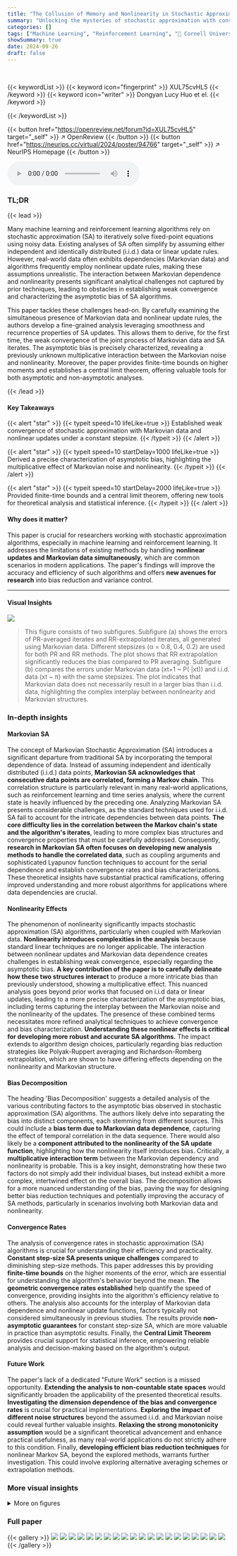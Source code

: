 ```yaml
---
title: "The Collusion of Memory and Nonlinearity in Stochastic Approximation With Constant Stepsize"
summary: "Unlocking the mysteries of stochastic approximation with constant stepsize, this paper reveals how memory and nonlinearity interact to create bias, providing novel analysis and solutions for more accu..."
categories: []
tags: ["Machine Learning", "Reinforcement Learning", "🏢 Cornell University",]
showSummary: true
date: 2024-09-26
draft: false
---
```


<br>

{{< keywordList >}}
{{< keyword icon="fingerprint" >}} XUL75cvHL5 {{< /keyword >}}
{{< keyword icon="writer" >}} Dongyan Lucy Huo et el. {{< /keyword >}}
 
{{< /keywordList >}}

{{< button href="https://openreview.net/forum?id=XUL75cvHL5" target="_self" >}}
↗ OpenReview
{{< /button >}}
{{< button href="https://neurips.cc/virtual/2024/poster/94766" target="_self" >}}
↗ NeurIPS Homepage
{{< /button >}}


<audio controls>
    <source src="https://ai-paper-reviewer.com/XUL75cvHL5/podcast.wav" type="audio/wav">
    Your browser does not support the audio element.
</audio>


### TL;DR


{{< lead >}}

Many machine learning and reinforcement learning algorithms rely on stochastic approximation (SA) to iteratively solve fixed-point equations using noisy data.  Existing analyses of SA often simplify by assuming either independent and identically distributed (i.i.d.) data or linear update rules. However, real-world data often exhibits dependencies (Markovian data) and algorithms frequently employ nonlinear update rules, making these assumptions unrealistic.  The interaction between Markovian dependence and nonlinearity presents significant analytical challenges not captured by prior techniques, leading to obstacles in establishing weak convergence and characterizing the asymptotic bias of SA algorithms. 

This paper tackles these challenges head-on. By carefully examining the simultaneous presence of Markovian data and nonlinear update rules, the authors develop a fine-grained analysis leveraging smoothness and recurrence properties of SA updates. This allows them to derive, for the first time, the weak convergence of the joint process of Markovian data and SA iterates. The asymptotic bias is precisely characterized, revealing a previously unknown multiplicative interaction between the Markovian noise and nonlinearity.  Moreover, the paper provides finite-time bounds on higher moments and establishes a central limit theorem, offering valuable tools for both asymptotic and non-asymptotic analyses.

{{< /lead >}}


#### Key Takeaways

{{< alert "star" >}}
{{< typeit speed=10 lifeLike=true >}} Established weak convergence of stochastic approximation with Markovian data and nonlinear updates under a constant stepsize. {{< /typeit >}}
{{< /alert >}}

{{< alert "star" >}}
{{< typeit speed=10 startDelay=1000 lifeLike=true >}} Derived a precise characterization of asymptotic bias, highlighting the multiplicative effect of Markovian noise and nonlinearity. {{< /typeit >}}
{{< /alert >}}

{{< alert "star" >}}
{{< typeit speed=10 startDelay=2000 lifeLike=true >}} Provided finite-time bounds and a central limit theorem, offering new tools for theoretical analysis and statistical inference. {{< /typeit >}}
{{< /alert >}}

#### Why does it matter?
This paper is crucial for researchers working with stochastic approximation algorithms, especially in machine learning and reinforcement learning.  It addresses the limitations of existing methods by handling **nonlinear updates and Markovian data simultaneously**, which are common scenarios in modern applications.  The paper's findings will improve the accuracy and efficiency of such algorithms and offers **new avenues for research** into bias reduction and variance control.

------
#### Visual Insights



![](https://ai-paper-reviewer.com/XUL75cvHL5/figures_9_1.jpg)

> This figure consists of two subfigures. Subfigure (a) shows the errors of PR-averaged iterates and RR-extrapolated iterates, all generated using Markovian data. Different stepsizes (α = 0.8, 0.4, 0.2) are used for both PR and RR methods. The plot shows that RR extrapolation significantly reduces the bias compared to PR averaging. Subfigure (b) compares the errors under Markovian data (xt+1 ~ P(·|xt)) and i.i.d. data (xt ~ π) with the same stepsizes. The plot indicates that Markovian data does not necessarily result in a larger bias than i.i.d. data, highlighting the complex interplay between nonlinearity and Markovian structures.







### In-depth insights


#### Markovian SA
The concept of Markovian Stochastic Approximation (SA) introduces a significant departure from traditional SA by incorporating the temporal dependence of data.  Instead of assuming independent and identically distributed (i.i.d.) data points, **Markovian SA acknowledges that consecutive data points are correlated, forming a Markov chain.** This correlation structure is particularly relevant in many real-world applications, such as reinforcement learning and time series analysis, where the current state is heavily influenced by the preceding one.  Analyzing Markovian SA presents considerable challenges, as the standard techniques used for i.i.d. SA fail to account for the intricate dependencies between data points. **The core difficulty lies in the correlation between the Markov chain's state and the algorithm's iterates**, leading to more complex bias structures and convergence properties that must be carefully addressed.  Consequently, **research in Markovian SA often focuses on developing new analysis methods to handle the correlated data**, such as coupling arguments and sophisticated Lyapunov function techniques to account for the serial dependence and establish convergence rates and bias characterizations. These theoretical insights have substantial practical ramifications, offering improved understanding and more robust algorithms for applications where data dependencies are crucial.

#### Nonlinearity Effects
The phenomenon of nonlinearity significantly impacts stochastic approximation (SA) algorithms, particularly when coupled with Markovian data.  **Nonlinearity introduces complexities in the analysis** because standard linear techniques are no longer applicable.  The interaction between nonlinear updates and Markovian data dependence creates challenges in establishing weak convergence, especially regarding the asymptotic bias.  **A key contribution of the paper is to carefully delineate how these two structures interact** to produce a more intricate bias than previously understood, showing a multiplicative effect. This nuanced analysis goes beyond prior works that focused on i.i.d data or linear updates, leading to a more precise characterization of the asymptotic bias, including terms capturing the interplay between the Markovian noise and the nonlinearity of the updates.  The presence of these combined terms necessitates more refined analytical techniques to achieve convergence and bias characterization. **Understanding these nonlinear effects is critical for developing more robust and accurate SA algorithms.**  The impact extends to algorithm design choices, particularly regarding bias reduction strategies like Polyak-Ruppert averaging and Richardson-Romberg extrapolation, which are shown to have differing effects depending on the nonlinearity and Markovian structure.

#### Bias Decomposition
The heading 'Bias Decomposition' suggests a detailed analysis of the various contributing factors to the asymptotic bias observed in stochastic approximation (SA) algorithms.  The authors likely delve into separating the bias into distinct components, each stemming from different sources.  This could include a **bias term due to Markovian data dependence**, capturing the effect of temporal correlation in the data sequence.  There would also likely be a **component attributed to the nonlinearity of the SA update function**, highlighting how the nonlinearity itself introduces bias.  Critically, a **multiplicative interaction term** between the Markovian dependency and nonlinearity is probable. This is a key insight, demonstrating how these two factors do not simply add their individual biases, but instead exhibit a more complex, intertwined effect on the overall bias. The decomposition allows for a more nuanced understanding of the bias, paving the way for designing better bias reduction techniques and potentially improving the accuracy of SA methods, particularly in scenarios involving both Markovian data and nonlinearity.

#### Convergence Rates
The analysis of convergence rates in stochastic approximation (SA) algorithms is crucial for understanding their efficiency and practicality.  **Constant step-size SA presents unique challenges** compared to diminishing step-size methods. This paper addresses this by providing **finite-time bounds** on the higher moments of the error, which are essential for understanding the algorithm's behavior beyond the mean.  **The geometric convergence rates established** help quantify the speed of convergence, providing insights into the algorithm's efficiency relative to others. The analysis also accounts for the interplay of Markovian data dependence and nonlinear update functions, factors typically not considered simultaneously in previous studies.  The results provide **non-asymptotic guarantees** for constant step-size SA, which are more valuable in practice than asymptotic results. Finally, the **Central Limit Theorem** provides crucial support for statistical inference, empowering reliable analysis and decision-making based on the algorithm's output.

#### Future Work
The paper's lack of a dedicated "Future Work" section is a missed opportunity.  **Extending the analysis to non-countable state spaces** would significantly broaden the applicability of the presented theoretical results.  **Investigating the dimension dependence of the bias and convergence rates** is crucial for practical implementations.  **Exploring the impact of different noise structures** beyond the assumed i.i.d. and Markovian noise could reveal further valuable insights.  **Relaxing the strong monotonicity assumption** would be a significant theoretical advancement and enhance practical usefulness, as many real-world applications do not strictly adhere to this condition.  Finally, **developing efficient bias reduction techniques** for nonlinear Markov SA, beyond the explored methods, warrants further investigation.  This could involve exploring alternative averaging schemes or extrapolation methods.


### More visual insights

<details>
<summary>More on figures
</summary>


![](https://ai-paper-reviewer.com/XUL75cvHL5/figures_16_1.jpg)

> This figure contains two subfigures, (a) and (b). Subfigure (a) is a histogram of the centered and scaled PR-averaged iterates from the experiment, overlaid with a fitted normal density curve. The close alignment indicates that the empirical distribution closely follows the normal distribution. Subfigure (b) is a QQ plot that compares the empirical distribution of the PR-averaged iterates from the L2-regularized logistic regression experiment with the theoretical normal distribution. The linearity of the points along the 45-degree reference line indicates that the empirical distribution closely follows the normal distribution.  These plots verify the Central Limit Theorem (CLT) for the averaged iterates from the experiment.


![](https://ai-paper-reviewer.com/XUL75cvHL5/figures_16_2.jpg)

> This figure contains two subfigures. Subfigure (a) shows the errors of PR-averaged iterates and RR-extrapolated iterates, generated using Markovian data. The results show that RR extrapolation effectively reduces the bias compared to PR averaging.  Subfigure (b) compares the errors under Markovian data and i.i.d. data, showing that Markovian data does not necessarily result in a larger bias than i.i.d. data, consistent with the theoretical findings.


</details>






### Full paper

{{< gallery >}}
<img src="https://ai-paper-reviewer.com/XUL75cvHL5/1.png" class="grid-w50 md:grid-w33 xl:grid-w25" />
<img src="https://ai-paper-reviewer.com/XUL75cvHL5/2.png" class="grid-w50 md:grid-w33 xl:grid-w25" />
<img src="https://ai-paper-reviewer.com/XUL75cvHL5/3.png" class="grid-w50 md:grid-w33 xl:grid-w25" />
<img src="https://ai-paper-reviewer.com/XUL75cvHL5/4.png" class="grid-w50 md:grid-w33 xl:grid-w25" />
<img src="https://ai-paper-reviewer.com/XUL75cvHL5/5.png" class="grid-w50 md:grid-w33 xl:grid-w25" />
<img src="https://ai-paper-reviewer.com/XUL75cvHL5/6.png" class="grid-w50 md:grid-w33 xl:grid-w25" />
<img src="https://ai-paper-reviewer.com/XUL75cvHL5/7.png" class="grid-w50 md:grid-w33 xl:grid-w25" />
<img src="https://ai-paper-reviewer.com/XUL75cvHL5/8.png" class="grid-w50 md:grid-w33 xl:grid-w25" />
<img src="https://ai-paper-reviewer.com/XUL75cvHL5/9.png" class="grid-w50 md:grid-w33 xl:grid-w25" />
<img src="https://ai-paper-reviewer.com/XUL75cvHL5/10.png" class="grid-w50 md:grid-w33 xl:grid-w25" />
<img src="https://ai-paper-reviewer.com/XUL75cvHL5/11.png" class="grid-w50 md:grid-w33 xl:grid-w25" />
<img src="https://ai-paper-reviewer.com/XUL75cvHL5/12.png" class="grid-w50 md:grid-w33 xl:grid-w25" />
<img src="https://ai-paper-reviewer.com/XUL75cvHL5/13.png" class="grid-w50 md:grid-w33 xl:grid-w25" />
<img src="https://ai-paper-reviewer.com/XUL75cvHL5/14.png" class="grid-w50 md:grid-w33 xl:grid-w25" />
<img src="https://ai-paper-reviewer.com/XUL75cvHL5/15.png" class="grid-w50 md:grid-w33 xl:grid-w25" />
<img src="https://ai-paper-reviewer.com/XUL75cvHL5/16.png" class="grid-w50 md:grid-w33 xl:grid-w25" />
<img src="https://ai-paper-reviewer.com/XUL75cvHL5/17.png" class="grid-w50 md:grid-w33 xl:grid-w25" />
<img src="https://ai-paper-reviewer.com/XUL75cvHL5/18.png" class="grid-w50 md:grid-w33 xl:grid-w25" />
<img src="https://ai-paper-reviewer.com/XUL75cvHL5/19.png" class="grid-w50 md:grid-w33 xl:grid-w25" />
<img src="https://ai-paper-reviewer.com/XUL75cvHL5/20.png" class="grid-w50 md:grid-w33 xl:grid-w25" />
{{< /gallery >}}
